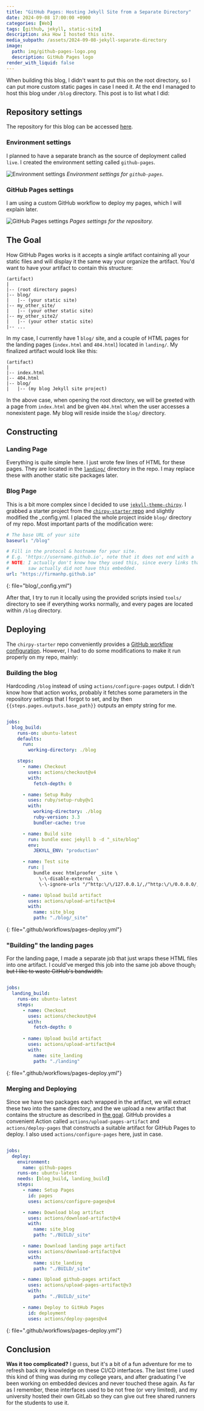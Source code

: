 ```yaml
---
title: "GitHub Pages: Hosting Jekyll Site from a Separate Directory"
date: 2024-09-08 17:00:00 +0900
categories: [Web]
tags: [github, jekyll, static-site]
description: aka How I hosted this site.
media_subpath: /assets/2024-09-08-jekyll-separate-directory
image:
  path: img/github-pages-logo.png
  description: GitHub Pages logo
render_with_liquid: false
---
```


When building this blog, I didn't want to put this on the root directory, so I can put more custom static pages in case I need it. At the end I managed to host this blog under `/blog` directory. This post is to list what I did:

## Repository settings

The repository for this blog can be accessed [here](https://github.com/firmanhp/firmanhp.github.io).

### Environment settings

I planned to have a separate branch as the source of deployment called `live`.
I created the environment setting called `github-pages`.

![Environment settings](/img/environment-settings.png)
_Environment settings for `github-pages`._

### GitHub Pages settings

I am using a custom GitHub workflow to deploy my pages, which I will explain later.

![GitHub Pages settings](/img/pages-settings.png)
_Pages settings for the repository._

## The Goal

How GitHub Pages works is it accepts a single artifact containing all your static files
and will display it the same way your organize the artifact. You'd want to have your
artifact to contain this structure:

```text
(artifact)
|
|-- (root directory pages)
|-- blog/
|   |-- (your static site)
|-- my_other_site/
|   |-- (your other static site)
|-- my_other_site2/
|   |-- (your other static site)
|-- ...
```

In my case, I currently have 1 `blog/` site, and a couple of HTML pages for the landing
pages (`index.html` and `404.html`) located in `landing/`. My finalized artifact would
look like this:

```text
(artifact)
|
|-- index.html
|-- 404.html
|-- blog/
|   |-- (my blog Jekyll site project)
```

In the above case, when opening the root directory, we will be greeted with a page from
`index.html` and be given `404.html` when the user accesses a nonexistent page. My blog
will reside inside the `blog/` directory.

## Constructing

### Landing Page

Everything is quite simple here. I just wrote few lines of HTML for these pages. They are
located in the [`landing/`](https://github.com/firmanhp/firmanhp.github.io/tree/main/landing)
directory in the repo. I may replace these with another static site packages later.

### Blog Page

This is a bit more complex since I decided to use [`jekyll-theme-chirpy`](https://github.com/cotes2020/jekyll-theme-chirpy).
I grabbed a starter project from the [`chirpy-starter` repo](https://github.com/cotes2020/jekyll-theme-chirpy)
and slightly modified the _config.yml. I placed the whole project inside `blog/` directory of
my repo. Most important parts of the modification were:

```yaml
# The base URL of your site
baseurl: "/blog"

# Fill in the protocol & hostname for your site.
# E.g. 'https://username.github.io', note that it does not end with a '/'.
# NOTE: I actually don't know how they used this, since every links that I
#       saw actually did not have this embedded.
url: "https://firmanhp.github.io"
```
{: file="blog/_config.yml"}

After that, I try to run it locally using the provided scripts insied `tools/` directory to
see if everything works normally, and every pages are located within `/blog` directory.

## Deploying

The `chirpy-starter` repo conveniently provides a [GitHub workflow configuration](https://github.com/cotes2020/chirpy-starter/blob/main/.github/workflows/pages-deploy.yml).
However, I had to do some modifications to make it run properly on my repo, mainly:

### Building the blog

Hardcoding `/blog` instead of using `actions/configure-pages` output. I didn't know how that action works,
probably it fetches some parameters in the repository settings that I forgot to set, and by then
`{{steps.pages.outputs.base_path}}` outputs an empty string for me.

```yaml

jobs:
  blog_build:
    runs-on: ubuntu-latest
    defaults:
      run:
        working-directory: ./blog

    steps:
      - name: Checkout
        uses: actions/checkout@v4
        with:
          fetch-depth: 0

      - name: Setup Ruby
        uses: ruby/setup-ruby@v1
        with:
          working-directory: ./blog
          ruby-version: 3.3
          bundler-cache: true

      - name: Build site
        run: bundle exec jekyll b -d "_site/blog"
        env:
          JEKYLL_ENV: "production"

      - name: Test site
        run: |
          bundle exec htmlproofer _site \
            \-\-disable-external \
            \-\-ignore-urls "/^http:\/\/127.0.0.1/,/^http:\/\/0.0.0.0/,/^http:\/\/localhost/"

      - name: Upload build artifact
        uses: actions/upload-artifact@v4
        with:
          name: site_blog
          path: "./blog/_site"
```
{: file=".github/workflows/pages-deploy.yml"}

### "Building" the landing pages

For the landing page, I made a separate job that just wraps these HTML files into one artifact.
I could've merged this job into the same job above though~~, but I like to waste GitHub's bandwidth.~~

```yaml

jobs:
  landing_build:
    runs-on: ubuntu-latest
    steps:
      - name: Checkout
        uses: actions/checkout@v4
        with:
          fetch-depth: 0
  
      - name: Upload build artifact
        uses: actions/upload-artifact@v4
        with:
          name: site_landing
          path: "./landing"

```
{: file=".github/workflows/pages-deploy.yml"}

### Merging and Deploying

Since we have two packages each wrapped in the artifact, we will extract these two into
the same directory, and the we upload a new artifact that contains the structure as
described in [the goal](#the-goal). GitHub provides a convenient Action called
`actions/upload-pages-artifact` and `actions/deploy-pages` that constructs a
suitable artifact for GitHub Pages to deploy. I also used `actions/configure-pages` here,
just in case.

```yaml

jobs:
  deploy:
    environment:
      name: github-pages
    runs-on: ubuntu-latest
    needs: [blog_build, landing_build]
    steps:
      - name: Setup Pages
        id: pages
        uses: actions/configure-pages@v4

      - name: Download blog artifact
        uses: actions/download-artifact@v4
        with:
          name: site_blog
          path: "./BUILD/_site"

      - name: Download landing page artifact
        uses: actions/download-artifact@v4
        with:
          name: site_landing
          path: "./BUILD/_site"

      - name: Upload github-pages artifact
        uses: actions/upload-pages-artifact@v3
        with:
          path: "./BUILD/_site"

      - name: Deploy to GitHub Pages
        id: deployment
        uses: actions/deploy-pages@v4
```
{: file=".github/workflows/pages-deploy.yml"}

## Conclusion

**Was it too complicated?** I guess, but it's a bit of a fun adventure for me to refresh back
my knowledge on these CI/CD interfaces. The last time I used this kind of thing was
during my college years, and after graduating I've been working on embedded devices
and never touched these again. As far as I remember, these interfaces used to be not free
(or very limited), and my university hosted their own GitLab so they can give out free
shared runners for the students to use it.
